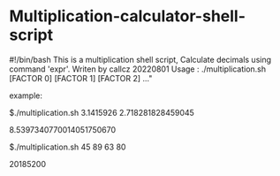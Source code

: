 # Multiplication-calculator-shell-script
#!/bin/bash
 This is a multiplication shell script, Calculate decimals using command 'expr'.
 Writen by callcz 20220801
 Usage : ./multiplication.sh [FACTOR 0] [FACTOR 1] [FACTOR 2] ..."

example:

$./multiplication.sh 3.1415926 2.718281828459045

8.5397340770014051750670

$./multiplication.sh 45 89 63 80

20185200
